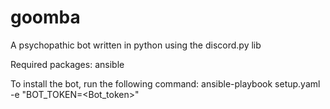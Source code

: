 # goomba
A psychopathic bot written in python using the discord.py lib

Required packages:
ansible

To install the bot, run the following command:
ansible-playbook setup.yaml -e "BOT_TOKEN=<Bot_token>"